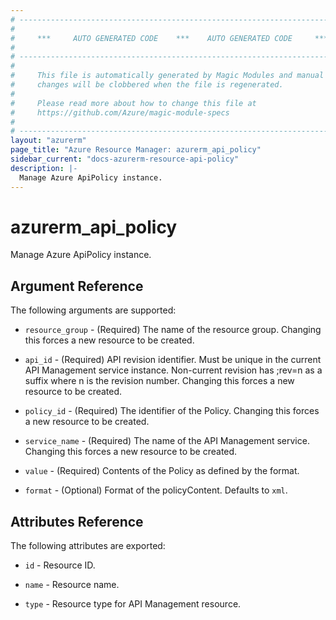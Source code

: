 ```yaml
---
# ----------------------------------------------------------------------------
#
#     ***     AUTO GENERATED CODE    ***    AUTO GENERATED CODE     ***
#
# ----------------------------------------------------------------------------
#
#     This file is automatically generated by Magic Modules and manual
#     changes will be clobbered when the file is regenerated.
#
#     Please read more about how to change this file at
#     https://github.com/Azure/magic-module-specs
#
# ----------------------------------------------------------------------------
layout: "azurerm"
page_title: "Azure Resource Manager: azurerm_api_policy"
sidebar_current: "docs-azurerm-resource-api-policy"
description: |-
  Manage Azure ApiPolicy instance.
---
```


# azurerm_api_policy

Manage Azure ApiPolicy instance.


## Argument Reference

The following arguments are supported:

* `resource_group` - (Required) The name of the resource group. Changing this forces a new resource to be created.

* `api_id` - (Required) API revision identifier. Must be unique in the current API Management service instance. Non-current revision has ;rev=n as a suffix where n is the revision number. Changing this forces a new resource to be created.

* `policy_id` - (Required) The identifier of the Policy. Changing this forces a new resource to be created.

* `service_name` - (Required) The name of the API Management service. Changing this forces a new resource to be created.

* `value` - (Required) Contents of the Policy as defined by the format.

* `format` - (Optional) Format of the policyContent. Defaults to `xml`.

## Attributes Reference

The following attributes are exported:

* `id` - Resource ID.

* `name` - Resource name.

* `type` - Resource type for API Management resource.
